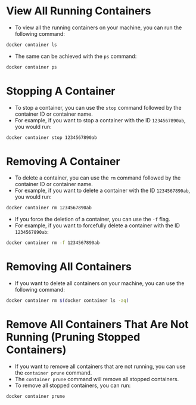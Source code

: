 # View All Running Containers
+ To view all the running containers on your machine, you can run the following command:
```bash
docker container ls
```
+ The same can be achieved with the `ps` command:
```bash
docker container ps
```

# Stopping A Container
+ To stop a container, you can use the `stop` command followed by the container ID or container name.
+ For example, if you want to stop a container with the ID `1234567890ab`, you would run:
```bash
docker container stop 1234567890ab
```

# Removing A Container
+ To delete a container, you can use the `rm` command followed by the container ID or container name.
+ For example, if you want to delete a container with the ID `1234567890ab`, you would run:
```bash
docker container rm 1234567890ab
```

+ If you force the deletion of a container, you can use the `-f` flag.
+ For example, if you want to forcefully delete a container with the ID `1234567890ab`:
```bash
docker container rm -f 1234567890ab
```

# Removing All Containers
+ If you want to delete all containers on your machine, you can use the following command:
```bash
docker container rm $(docker container ls -aq)
```

# Remove All Containers That Are Not Running (Pruning Stopped Containers)
+ If you want to remove all containers that are not running, you can use the `container prune` command.
+ The `container prune` command will remove all stopped containers.
+ To remove all stopped containers, you can run:
```bash
docker container prune
```
